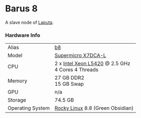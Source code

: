 
# Barus 8
A slave node of [Laputa](/systems/laputa).

### Hardware Info
|||
---|---
Alias | [b8]()
Model | [Supermicro X7DCA-L](https://www.supermicro.com/products/launch/Intel/files/sanclemente/X7DCA-L.pdf)
CPU | 2 x [Intel Xeon L5420](https://ark.intel.com/content/www/us/en/ark/products/33929/intel-xeon-processor-l5420-12m-cache-2-50-ghz-1333-mhz-fsb.html) @ 2.5 GHz<br>4 Cores 4 Threads
Memory | 27 GB DDR2<br>15 GB Swap
GPU | n/a
Storage | 74.5 GB
Operating System | [Rocky Linux](https://rockylinux.org/) 8.8 (Green Obsidian)
